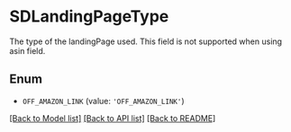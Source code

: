# SDLandingPageType

The type of the landingPage used. This field is not supported when using asin field.

## Enum

* `OFF_AMAZON_LINK` (value: `'OFF_AMAZON_LINK'`)

[[Back to Model list]](../README.md#documentation-for-models) [[Back to API list]](../README.md#documentation-for-api-endpoints) [[Back to README]](../README.md)


